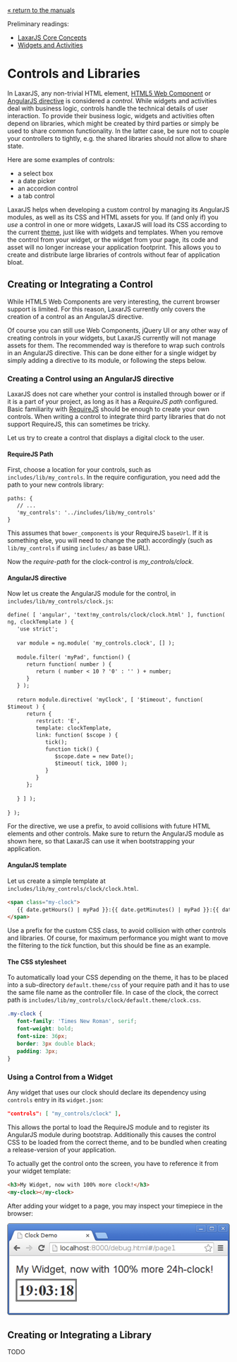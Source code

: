 [« return to the manuals](index.md)

Preliminary readings:

* [LaxarJS Core Concepts](../concepts.md)
* [Widgets and Activities](./widgets_and_activities.md)


# Controls and Libraries

In LaxarJS, any non-trivial HTML element, [HTML5 Web Component](http://webcomponents.org/) or [AngularJS directive](https://docs.angularjs.org/guide/directive) is considered a _control_.
While widgets and activities deal with business logic, controls handle the technical details of user interaction.
To provide their business logic, widgets and activities often depend on libraries, which might be created by third parties or simply be used to share common functionality.
In the latter case, be sure not to couple your controllers to tightly, e.g. the shared libraries should not allow to share state.

Here are some examples of controls:

  * a select box
  * a date picker
  * an accordion control
  * a tab control

LaxarJS helps when developing a custom control by managing its AngularJS modules, as well as its CSS and HTML assets for you.
If (and only if) you _use_ a control in one or more widgets, LaxarJS will load its CSS according to the current [theme](./creating_themes.md), just like with widgets and templates.
When you remove the control from your widget, or the widget from your page, its code and asset will no longer increase your application footprint. 
This allows you to create and distribute large libraries of controls without fear of application bloat.


## Creating or Integrating a Control

While HTML5 Web Components are very interesting, the current browser support is limited.
For this reason, LaxarJS currently only covers the creation of a control as an AngularJS directive.

Of course you can still use Web Components, jQuery UI or any other way of creating controls in your widgets, but LaxarJS currently will not manage assets for them.
The recommended way is therefore to wrap such controls in an AngularJS directive.
This can be done either for a single widget by simply adding a directive to its module, or following the steps below. 


### Creating a Control using an AngularJS directive

LaxarJS does not care whether your control is installed through bower or if it is a part of your project, as long as it has a _RequireJS path_ configured.
Basic familiarity with [RequireJS](http://requirejs.org/) should be enough to create your own controls.
When writing a control to integrate third party libraries that do not support RequireJS, this can sometimes be tricky.  

Let us try to create a control that displays a digital clock to the user.

#### RequireJS Path

First, choose a location for your controls, such as `includes/lib/my_controls`.
In the require configuration, you need add the path to your new controls library:

```JS
paths: {
   // ...
   'my_controls': '../includes/lib/my_controls'
}
```

This assumes that `bower_components` is your RequireJS `baseUrl`.
If it is something else, you will need to change the path accordingly (such as `lib/my_controls` if using `includes/` as base URL).

Now the _require-path_ for the clock-control is _my_controls/clock_.

#### AngularJS directive

Now let us create the AngularJS module for the control, in `includes/lib/my_controls/clock.js`:

```JS
define( [ 'angular', 'text!my_controls/clock/clock.html' ], function( ng, clockTemplate ) {
   'use strict';

   var module = ng.module( 'my_controls.clock', [] );

   module.filter( 'myPad', function() {
      return function( number ) {
         return ( number < 10 ? '0' : '' ) + number;
      }
   } );

   return module.directive( 'myClock', [ '$timeout', function( $timeout ) {
      return {
         restrict: 'E',
         template: clockTemplate,
         link: function( $scope ) {
            tick();
            function tick() {
               $scope.date = new Date();
               $timeout( tick, 1000 );
            }
         }
      };

   } ] );

} );
```

For the directive, we use a prefix, to avoid collisions with future HTML elements and other controls.
Make sure to return the AngularJS module as shown here, so that LaxarJS can use it when bootstrapping your application.


#### AngularJS template

Let us create a simple template at `includes/lib/my_controls/clock/clock.html`.

```HTML
<span class="my-clock">
   {{ date.getHours() | myPad }}:{{ date.getMinutes() | myPad }}:{{ date.getSeconds() | myPad }}
</span>
```

Use a prefix for the custom CSS class, to avoid collision with other controls and libraries.
Of course, for maximum performance you might want to move the filtering to the _tick_ function, but this should be fine as an example.

#### The CSS stylesheet

To automatically load your CSS depending on the theme, it has to be placed into a sub-directory `default.theme/css` of your require path and it has to use the same file name as the controller file.
In case of the clock, the correct path is `includes/lib/my_controls/clock/default.theme/clock.css`.

```CSS
.my-clock {
   font-family: 'Times New Roman', serif;
   font-weight: bold;
   font-size: 36px;
   border: 3px double black;
   padding: 3px;
}
```


### Using a Control from a Widget

Any widget that uses our clock should declare its dependency using `controls` entry in its `widget.json`:

```JSON
"controls": [ "my_controls/clock" ],
```

This allows the portal to load the RequireJS module and to register its AngularJS module during bootstrap.
Additionally this causes the control CSS to be loaded from the correct theme, and to be bundled when creating a release-version of your application. 

To actually get the control onto the screen, you have to reference it from your widget template:

```HTML
<h3>My Widget, now with 100% more clock!</h3>
<my-clock></my-clock>

```

After adding your widget to a page, you may inspect your timepiece in the browser:

![CartWidget](providing_controls/my_clock.png)


## Creating or Integrating a Library

TODO
